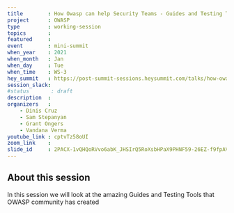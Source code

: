 ```yaml
---
title        : How Owasp can help Security Teams - Guides and Testing Tools
project      : OWASP
type         : working-session
topics       :
featured     :
event        : mini-summit
when_year    : 2021
when_month   : Jan
when_day     : Tue
when_time    : WS-3
hey_summit   : https://post-summit-sessions.heysummit.com/talks/how-owasp-can-help-security-teams-guides-and-testing/
session_slack:
#status       : draft
description  :
organizers   :
    - Dinis Cruz
    - Sam Stepanyan
    - Grant Ongers
    - Vandana Verma
youtube_link : cptvTz58oUI
zoom_link    : 
slide_id     : 2PACX-1vQHQoRVvo6abK_JHSIrQ5RoXsbHPaX9PHNF59-26EZ-f9fpAVNV8hAqkKZqHwZPnIxmtPVc6QWqw6Dc
---
```


## About this session

In this session we will look at the amazing Guides and Testing Tools that OWASP community has created
